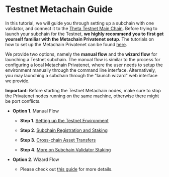 # Testnet Metachain Guide

In this tutorial, we will guide you through setting up a subchain with one validator, and connect it to the [Theta Testnet Main Chain](https://testnet-explorer.thetatoken.org/). Before trying to launch your subchain for the Testnet, **we highly recommend you to first get yourself familiar with the Metachain Privatenet setup**. The tutorials on how to set up the Metachain Privatenet can be found [here](../1-privatenet/README.md).

We provide two options, namely the **manual flow** and the **wizard flow** for launching a Testnet subchain. The manual flow is similar to the process for configuring a local Metachain Privatenet, where the user needs to setup the environment manually through the command line interface. Alternatively, you may launching a subchain through the "launch wizard" web interface we provide. 

**Important**: Before starting the Testnet Metachain nodes, make sure to stop the Privatenet nodes running on the same machine, otherwise there might be port conflicts.

* **Option 1**. Manual Flow

  * **Step 1**. [Setting up the Testnet Environment](./manual-flow/1-setup.md)

  * **Step 2**. [Subchain Registration and Staking](./manual-flow/2-register-and-staking.md)

  * **Step 3**. [Cross-chain Asset Transfers](./manual-flow/3-cross-chain-asset-transfers.md)

  * **Step 4**. [More on Subchain Validator Staking](./manual-flow/4-more-on-subchain-validator-staking.md)

* **Option 2**. Wizard Flow

  * Please check out [this guide](./wizard-flow/1-wizard-flow.md) for more details.
